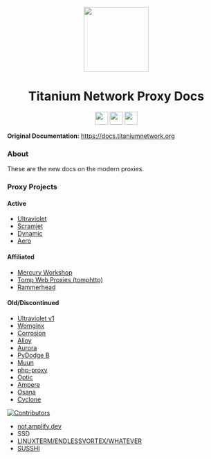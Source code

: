 <p align="center">
<kbd>
<img width="150px" src="https://avatars.githubusercontent.com/u/47227492">
</kbd>
</p>

<h1 align="center">Titanium Network Proxy Docs</h1>

<p align="center">
<a href="https://discord.gg/unblock"><img height="30px" src="https://img.shields.io/badge/Discord-7289DA?style=for-the-badge&logo=discord&logoColor=white"><img></a>
<a href="https://twitter.com/TitaniumNetDev"><img height="30px" src="https://img.shields.io/badge/Twitter-1DA1F2?style=for-the-badge&logo=twitter&logoColor=white"><img></a>
<a href="https://reddit.com/r/TitaniumNetwork"><img height="30px" src="https://img.shields.io/badge/Reddit-FF4500?style=for-the-badge&logo=reddit&logoColor=white"><img></a>
</p>

**Original Documentation:** https://docs.titaniumnetwork.org

### About
These are the new docs on the modern proxies.
### Proxy Projects

#### Active
- [Ultraviolet](https://github.com/titaniumnetwork-dev/Ultraviolet)
- [Scramjet](https://github.com/MercuryWorkshop/scramjet)
- [Dynamic](https://github.com/NebulaServices/Dynamic)
- [Aero](https://github.com/VyperGroup/aero/tree/Unstable)

#### Affiliated
- [Mercury Workshop](https://github.com/MercuryWorkshop)
- [Tomp Web Proxies (tomphttp)](https://github.com/tomphttp)
- [Rammerhead](https://github.com/binary-person/rammerhead)
#### Old/Discontinued
- [Ultraviolet v1](https://github.com/titaniumnetwork-dev/UV-OLD)
- [Womginx](https://github.com/binary-person/womginx)
- [Corrosion](https://github.com/titaniumnetwork-dev/Corrosion)
- [Alloy](https://github.com/titaniumnetwork-dev/alloy)
- [Aurora](https://github.com/titaniumnetwork-dev/Aurora-old)
- [PyDodge B](https://github.com/BinBashBanana/PyDodge)
- [Muun](https://github.com/titaniumnetwork-dev/muun-server)
- [php-proxy](https://github.com/titaniumnetwork-dev/php-proxy)
- [Optic](https://github.com/cohenerickson/Optic)
- [Ampere](https://github.com/cohenerickson/Ampere)
- [Osana](https://github.com/NebulaServices/Osana)
- [Cyclone](https://github.com/NebulaServices/Cyclone)


[![Contributors](https://contrib.rocks/image?repo=titaniumnetwork-dev/proxy-docs-2)](https://github.com/titaniumnetwork-dev/proxy-docs-2/graphs/contributors)

- [not.amplify.dev](https://github.com/not-amplify)
- SSD
- [LINUXTERM/ENDLESSVORTEX/WHATEVER](https://github.com/)
- [SUSSHI](https://github.com/e9x)